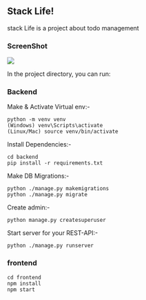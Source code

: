 
## Stack Life! 

stack Life is a project about todo management

### ScreenShot
<div>
<img src="https://user-images.githubusercontent.com/46335714/72749351-cc27b700-3b87-11ea-89db-a30c095ae707.PNG">
</div>

In the project directory, you can run:

### Backend
Make & Activate Virtual env:-
``` 
python -m venv venv
(Windows) venv\Scripts\activate
(Linux/Mac) source venv/bin/activate
```
Install Dependencies:-
```
cd backend
pip install -r requirements.txt
```
Make DB Migrations:-
```
python ./manage.py makemigrations
python ./manage.py migrate
```
Create admin:-
```
python manage.py createsuperuser
```
Start server for your REST-API:-
```
python ./manage.py runserver
```
### frontend

```
cd frontend
npm install
npm start
```